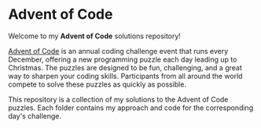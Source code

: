 # Advent of Code

Welcome to my **Advent of Code** solutions repository!

[Advent of Code](https://adventofcode.com/) is an annual coding challenge event that runs every December, offering a new programming puzzle each day leading up to Christmas. The puzzles are designed to be fun, challenging, and a great way to sharpen your coding skills. Participants from all around the world compete to solve these puzzles as quickly as possible.

This repository is a collection of my solutions to the Advent of Code puzzles. Each folder contains my approach and code for the corresponding day's challenge.
